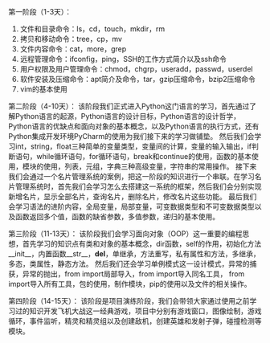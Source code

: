 第一阶段（1-3天）：
1. 文件和目录命令：ls，cd，touch，mkdir，rm
2. 拷贝和移动命令：tree，cp，mv
3. 文件内容命令：cat，more，grep
4. 远程管理命令：ifconfig，ping，SSH的工作方式简介以及ssh命令
5. 用户权限及用户管理命令：chmod，chgrp，useradd，passwd，userdel
6. 软件安装及压缩命令：apt简介及命令，tar，gzip压缩命令，bzip2压缩命令
7. vim的基本使用

第二阶段（4-10天）：
该阶段我们正式进入Python这门语言的学习，首先通过了解Python语言的起源，Python语言的设计目标，Python语言的设计哲学，Python语言的优缺点和面向对象的基本概念，以及Python语言的执行方式，还有Python集成开发环境PyCharm的使用为我们接下来的学习做铺垫。
然后我们会学习int，string，float三种简单的变量类型，变量间的计算，变量的输入输出，if判断语句，while循环语句，for循环语句，break和continue的使用，函数的基本使用，模块的使用，列表，元组，字典三种高级变量，字符串的常用操作。
接下来我们会通过一个名片管理系统的案例，把这一阶段的知识进行一个串联。在学习名片管理系统时，首先我们会学习怎么去搭建这一系统的框架，然后我们会分别实现新增名片，显示全部名片，查询名片，删除名片，修改名片这些功能。
最后我们会学习语法的进阶内容，全局变量，局部变量，可变数据类型和不可变数据类型以及函数返回多个值，函数的缺省参数，多值参数，递归的基本使用。

第三阶段（11-13天）：
该阶段我们会学习面向对象（OOP）这一重要的编程思想，首先学习的知识点有类和对象的基本概念，dir函数，self的作用，初始化方法__init__，内置函数__str__，__del__，单继承，方法重写，私有属性和方法，多继承，多态，类属性，静态方法。
然后我们还会学习单例模式这一设计模式，异常的捕获，异常的抛出，from import局部导入，from import导入同名工具， from import导入所有工具，包的使用，制作模块，pip的使用以及文件的相关操作。

第四阶段（14-15天）：
该阶段是项目演练阶段，我们会带领大家通过使用之前学习过的知识开发飞机大战这一经典游戏，项目中分别有游戏窗口，图像绘制，游戏循环，事件监听，精灵和精灵组以及创建敌机，创建英雄和发射子弹，碰撞检测等模块。

